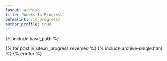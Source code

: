```yaml
---
layout: archive
title: "Works In Progress"
permalink: /in_progress/
author_profile: true
---
```



{% include base_path %}


{% for post in site.in_progress reversed %}
	  {% include archive-single.html %}
{% endfor %}
